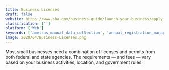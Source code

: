 ```yaml
---
title: Business Licenses
draft: false 
website: https://www.sba.gov/business-guide/launch-your-business/apply-licenses-permits
classification: ['']
platform: ['Web']
keywords: ['ametras_manual_data_collection', 'annual_registration_managment_service', 'blumbergexcelsior', 'my_corporation', 'registered_agent_solutions', 'rocket_lawyer', 'seedlegals', 'swyft_filings', 'the_company_corporation', 'urs_agents']
image: 2020/04/Business-Licenses.png
---
```

Most small businesses need a combination of licenses and permits from both federal and state agencies. The requirements — and fees — vary based on your business activities, location, and government rules.